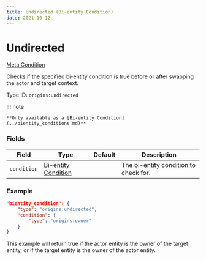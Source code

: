 ```yaml
---
title: Undirected (Bi-entity Condition)
date: 2021-10-12
---
```

# Undirected

[Meta Condition](../meta_conditions.md)

Checks if the specified bi-entity condition is true before or after swapping the actor and target context.

Type ID: `origins:undirected`

!!! note

	**Only available as a [Bi-entity Condition](../bientity_conditions.md)**

### Fields

Field | Type | Default | Description
------|------|---------|-------------
`condition` | [Bi-entity Condition](../bientity_conditions.md) | | The bi-entity condition to check for.

### Example
```json
"bientity_condition": {
	"type": "origins:undirected",
	"condition": {
		"type": "origins:owner"
	}
}
```
This example will return true if the actor entity is the owner of the target entity, or if the target entity is the owner of the actor entity.
